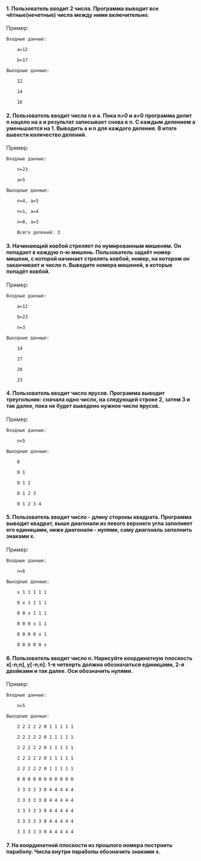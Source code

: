 #### 1. Пользователь вводит 2 числа. Программа выводит все чётные(нечетные) числа между ними включительно.

Пример:
    
    Входные данные:
    
        a=12
        
        b=17
        
    Выходные данные:
    
        12
        
        14
        
        16
        
#### 2. Пользователь вводит числа n и a. Пока n>0 и a>0 программа делит n нацело на а и результат записывает снова в n. С каждым делением а уменьшается на 1. Выводить а и n для каждого деления. В итоге вывести количество делений.

Пример:
   
    Входные данные:
   
        n=23
        
        a=5
        
    Выходные данные:
    
        n=4, a=5
        
        n=1, a=4
        
        n=0, a=3
        
        Всего делений: 3
        
#### 3. Начинающий ковбой стреляет по нумированным мишеням. Он попадает в каждую n-ю мишень. Пользователь задаёт номер мишени, с которой начинает стрелять ковбой, номер, на котором он заканчивает и число n. Выведите номера мишеней, в которые попадёт ковбой.

Пример:

    Входные данные:
    
        a=12
        
        b=23
        
        n=3
        
    Выходные данные:
    
        14
        
        17
        
        20
        
        23
        
#### 4. Пользователь вводит число ярусов. Программа выводит треугольник: сначала одно число, на следующей строке 2, затем 3 и так далее, пока не будет выведено нужное число ярусов.

Пример:

    Входные данные:
    
        n=5
        
    Выходные данные:
    
        0 
        
        0 1 
        
        0 1 2 
        
        0 1 2 3 
        
        0 1 2 3 4 
        
#### 5. Пользователь вводит число - длину стороны квадрата. Программа выводит квадрат, выше диагонали из левого верхнего угла заполняет его единицами, ниже диагонали - нулями, саму диагональ заполнить знаками х.

Пример:

    Входные данные:
    
        n=6
        
    Выходные данные:
    
        x 1 1 1 1 1 
        
        0 x 1 1 1 1 
        
        0 0 x 1 1 1 
        
        0 0 0 x 1 1 
        
        0 0 0 0 x 1 
        
        0 0 0 0 0 x 
        
#### 6. Пользователь вводит число n. Нарисуйте координатную плоскость х[-n;n], y[-n;n]. 1-я четверть должна обозначаться единицами, 2-я двойками и так далее. Оси обозначить нулями.

Пример:

    Входные данные:
    
        n=5
        
    Выходные данные:
    
        2 2 2 2 2 0 1 1 1 1 1 
        
        2 2 2 2 2 0 1 1 1 1 1 
        
        2 2 2 2 2 0 1 1 1 1 1 
        
        2 2 2 2 2 0 1 1 1 1 1 
        
        2 2 2 2 2 0 1 1 1 1 1 
        
        0 0 0 0 0 0 0 0 0 0 0
        
        3 3 3 3 3 0 4 4 4 4 4 
        
        3 3 3 3 3 0 4 4 4 4 4 
        
        3 3 3 3 3 0 4 4 4 4 4 
        
        3 3 3 3 3 0 4 4 4 4 4 
        
        3 3 3 3 3 0 4 4 4 4 4 
        
#### 7. На координатной плоскости из прошлого номера построить параболу. Числа внутри параболы обозначить знаками х.
